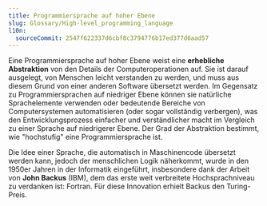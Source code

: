 ```yaml
---
title: Programmiersprache auf hoher Ebene
slug: Glossary/High-level_programming_language
l10n:
  sourceCommit: 2547f622337d6cbf8c3794776b17ed377d6aad57
---
```


Eine Programmiersprache auf hoher Ebene weist eine **erhebliche Abstraktion** von den Details der Computeroperationen auf. Sie ist darauf ausgelegt, von Menschen leicht verstanden zu werden, und muss aus diesem Grund von einer anderen Software übersetzt werden. Im Gegensatz zu Programmiersprachen auf niedriger Ebene können sie natürliche Sprachelemente verwenden oder bedeutende Bereiche von Computersystemen automatisieren (oder sogar vollständig verbergen), was den Entwicklungsprozess einfacher und verständlicher macht im Vergleich zu einer Sprache auf niedrigerer Ebene. Der Grad der Abstraktion bestimmt, wie "hochstufig" eine Programmiersprache ist.

Die Idee einer Sprache, die automatisch in Maschinencode übersetzt werden kann, jedoch der menschlichen Logik näherkommt, wurde in den 1950er Jahren in der Informatik eingeführt, insbesondere dank der Arbeit von **John Backus** (IBM), dem das erste weit verbreitete Hochsprachniveau zu verdanken ist: Fortran. Für diese Innovation erhielt Backus den Turing-Preis.
